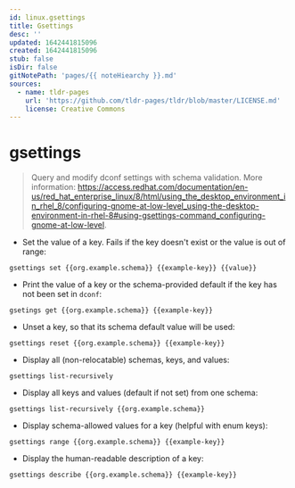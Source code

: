 ```yaml
---
id: linux.gsettings
title: Gsettings
desc: ''
updated: 1642441815096
created: 1642441815096
stub: false
isDir: false
gitNotePath: 'pages/{{ noteHiearchy }}.md'
sources:
  - name: tldr-pages
    url: 'https://github.com/tldr-pages/tldr/blob/master/LICENSE.md'
    license: Creative Commons
---
```

# gsettings

> Query and modify dconf settings with schema validation.
> More information: <https://access.redhat.com/documentation/en-us/red_hat_enterprise_linux/8/html/using_the_desktop_environment_in_rhel_8/configuring-gnome-at-low-level_using-the-desktop-environment-in-rhel-8#using-gsettings-command_configuring-gnome-at-low-level>.

- Set the value of a key. Fails if the key doesn't exist or the value is out of range:

`gsettings set {{org.example.schema}} {{example-key}} {{value}}`

- Print the value of a key or the schema-provided default if the key has not been set in `dconf`:

`gsetings get {{org.example.schema}} {{example-key}}`

- Unset a key, so that its schema default value will be used:

`gsettings reset {{org.example.schema}} {{example-key}}`

- Display all (non-relocatable) schemas, keys, and values:

`gsettings list-recursively`

- Display all keys and values (default if not set) from one schema:

`gsettings list-recursively {{org.example.schema}}`

- Display schema-allowed values for a key (helpful with enum keys):

`gsettings range {{org.example.schema}} {{example-key}}`

- Display the human-readable description of a key:

`gsettings describe {{org.example.schema}} {{example-key}}`

